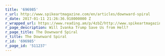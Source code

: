 ```yaml
---
title: '696985'
r_url: http://www.spikeartmagazine.com/en/articles/downward-spiral
r_date: 2017-01-11 21:26:36.918000000 Z
r_wrapped_url: https://www.reading.am/p/4zbZ/http://www.spikeartmagazine.com/en/articles/downward-spiral
r_page_description: Will Ivanka Trump Save Us from Hell?
r_page_title: The Downward Spiral
r_title: The Downward Spiral
r_id: '696985'
r_page_id: '511237'
---
```



